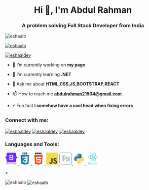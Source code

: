 <h1 align="center">Hi 👋, I'm Abdul Rahman</h1>
<h3 align="center">A problem solving Full Stack Developer from India</h3>

<p align="left"> <img src="https://komarev.com/ghpvc/?username=abdulaksha&label=Profile%20views&color=0e75b6&style=flat" alt="eshaalb" /> </p>

<p align="left"> <a href="https://github.com/ryo-ma/github-profile-trophy"><img src="https://github-profile-trophy.vercel.app/?username=abdulaksha" alt="eshaalb" /></a> </p>

<p align="left"> <a href="https://twitter.com/abdulaksha" target="blank"><img src="https://img.shields.io/twitter/follow/abdulaksha?logo=twitter&style=for-the-badge" alt="eshaaldev" /></a> </p>

- 🔭 I’m currently working on **my page**

- 🌱 I’m currently learning **.NET**

- 💬 Ask me about **HTML,CSS,JS,BOOTSTRAP,REACT**

- 📫 How to reach me **abdulrahman21504@gmail.com**

- ⚡ Fun fact **I somehow have a cool head when fixing errors**

<h3 align="left">Connect with me:</h3>
<p align="left">
<a href="https://twitter.com/abdulaksha" target="blank"><img align="center" src="https://raw.githubusercontent.com/rahuldkjain/github-profile-readme-generator/master/src/images/icons/Social/twitter.svg" alt="eshaaldev" height="30" width="40" /></a>
<a href="https://fb.com/abdulaksha" target="blank"><img align="center" src="https://raw.githubusercontent.com/rahuldkjain/github-profile-readme-generator/master/src/images/icons/Social/facebook.svg" alt="eshaaldev" height="30" width="40" ></a>
<a href="https://instagram.com/abdulaksha_.3" target="blank"><img align="center" src="https://raw.githubusercontent.com/rahuldkjain/github-profile-readme-generator/master/src/images/icons/Social/instagram.svg" alt="eshaaldev" height="30" width="40" /></a>
</p>

<h3 align="left">Languages and Tools:</h3>
<p align="left"> <a href="https://getbootstrap.com" target="_blank" rel="noreferrer"> <img src="https://raw.githubusercontent.com/devicons/devicon/master/icons/bootstrap/bootstrap-plain-wordmark.svg" alt="bootstrap" width="40" height="40"/> </a> <a href="https://icon-icons.com/icon/dot-net/138665" alt="cplusplus" width="40" height="40"/> </a> <a href="https://www.w3schools.com/css/" target="_blank" rel="noreferrer"> <img src="https://raw.githubusercontent.com/devicons/devicon/master/icons/css3/css3-original-wordmark.svg" alt="css3" width="40" height="40"/> </a> <a href="https://www.w3.org/html/" target="_blank" rel="noreferrer"> <img src="https://raw.githubusercontent.com/devicons/devicon/master/icons/html5/html5-original-wordmark.svg" alt="html5" width="40" height="40"/> </a> <a href="https://developer.mozilla.org/en-US/docs/Web/JavaScript" target="_blank" rel="noreferrer"> <img src="https://raw.githubusercontent.com/devicons/devicon/master/icons/javascript/javascript-original.svg" alt="javascript" width="40" height="40"/> </a> <a href="https://www.photoshop.com/en" target="_blank" rel="noreferrer"> <img src="https://raw.githubusercontent.com/devicons/devicon/master/icons/photoshop/photoshop-line.svg" alt="photoshop" width="40" height="40"/> </a> <a href="https://www.python.org" target="_blank" rel="noreferrer"> <img src="https://raw.githubusercontent.com/devicons/devicon/master/icons/python/python-original.svg" alt="python" width="40" height="40"/> </a> <a href="https://reactjs.org/" target="_blank" rel="noreferrer"> <img src="https://raw.githubusercontent.com/devicons/devicon/master/icons/react/react-original-wordmark.svg" alt="react" width="40" height="40"/>   </a> </p>

<

<p><img align="left" src="https://github-readme-stats.vercel.app/api/top-langs?username=abdulaksha&show_icons=true&locale=en&layout=compact" alt="eshaalb" /></p>

<p>&nbsp;<img align="center" src="https://github-readme-stats.vercel.app/api?username=abdulaksha&show_icons=true&locale=en" alt="eshaalb" /></p>

